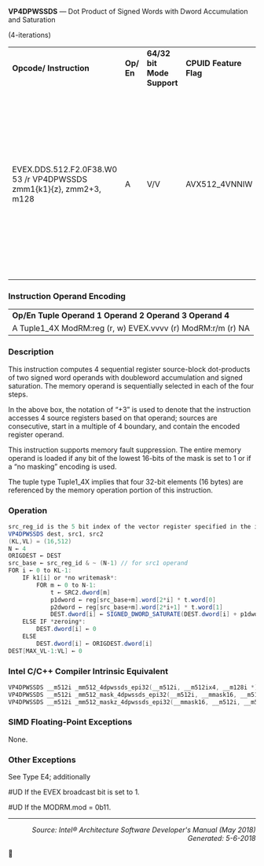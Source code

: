 <b>VP4DPWSSDS</b> —  Dot Product of Signed Words with Dword Accumulation and Saturation

(4-iterations)
<table>
	<tr>
		<td><b>Opcode/ Instruction</b></td>
		<td><b>Op/ En</b></td>
		<td><b>64/32 bit Mode Support</b></td>
		<td><b>CPUID Feature Flag</b></td>
		<td><b>Description</b></td>
	</tr>
	<tr>
		<td>EVEX.DDS.512.F2.0F38.W0 53 /r VP4DPWSSDS zmm1{k1}{z}, zmm2+3, m128</td>
		<td>A</td>
		<td>V/V</td>
		<td>AVX512_4VNNIW</td>
		<td>Multiply signed words from source register block indicated by zmm2 by signed words from m128 and accumulate the resulting dword results with signed saturation in zmm1.</td>
	</tr>
</table>


### Instruction Operand Encoding
<table>
	<tr>
		<td><b>Op/En Tuple Operand 1 Operand 2 Operand 3 Operand 4</b></td>
	</tr>
	<tr>
		<td>A Tuple1_4X ModRM:reg (r, w) EVEX.vvvv (r) ModRM:r/m (r) NA</td>
	</tr>
</table>


### Description
This instruction computes 4 sequential register source-block dot-products of two signed word operands with
doubleword accumulation and signed saturation. The memory operand is sequentially selected in each of the four
steps.

In the above box, the notation of “+3” is used to denote that the instruction accesses 4 source registers based on
that operand; sources are consecutive, start in a multiple of 4 boundary, and contain the encoded register operand.

This instruction supports memory fault suppression. The entire memory operand is loaded if any bit of the lowest
16-bits of the mask is set to 1 or if a “no masking” encoding is used.

The tuple type Tuple1_4X implies that four 32-bit elements (16 bytes) are referenced by the memory operation
portion of this instruction.

### Operation

```java
src_reg_id is the 5 bit index of the vector register specified in the instruction as the src1 register.
VP4DPWSSDS dest, src1, src2
(KL,VL) = (16,512)
N ← 4
ORIGDEST ← DEST
src_base ← src_reg_id & ~ (N-1) // for src1 operand
FOR i ← 0 to KL-1:
    IF k1[i] or *no writemask*:
        FOR m ← 0 to N-1:
            t ← SRC2.dword[m]
            p1dword ← reg[src_base+m].word[2*i] * t.word[0]
            p2dword ← reg[src_base+m].word[2*i+1] * t.word[1]
            DEST.dword[i] ← SIGNED_DWORD_SATURATE(DEST.dword[i] + p1dword + p2dword)
    ELSE IF *zeroing*:
        DEST.dword[i] ← 0
    ELSE
        DEST.dword[i] ← ORIGDEST.dword[i]
DEST[MAX_VL-1:VL] ← 0
```
### Intel C/C++ Compiler Intrinsic Equivalent
```c
VP4DPWSSDS __m512i _mm512_4dpwssds_epi32(__m512i, __m512ix4, __m128i *);
VP4DPWSSDS __m512i _mm512_mask_4dpwssds_epi32(__m512i, __mmask16, __m512ix4, __m128i *);
VP4DPWSSDS __m512i _mm512_maskz_4dpwssds_epi32(__mmask16, __m512i, __m512ix4, __m128i *);
```
### SIMD Floating-Point Exceptions
None.

### Other Exceptions

See Type E4; additionally
<p>#UD
If the EVEX broadcast bit is set to 1.
<p>#UD
If the MODRM.mod = 0b11.

 --- 
<p align="right"><i>Source: Intel® Architecture Software Developer's Manual (May 2018)<br>Generated: 5-6-2018</i></p>
